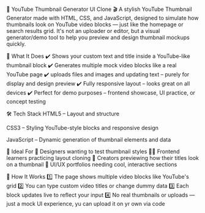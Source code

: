 🎯 YouTube Thumbnail Generator UI Clone 🎬
A stylish YouTube Thumbnail Generator made with HTML, CSS, and JavaScript, designed to simulate how thumbnails look on YouTube video blocks — just like the homepage or search results grid. It's not an uploader or editor, but a visual generator/demo tool to help you preview and design thumbnail mockups quickly.

🧩 What It Does
✔️ Shows your custom text and title inside a YouTube-like thumbnail block
✔️ Generates multiple mock video blocks like a real YouTube page
✔️ uploads files and images and updating text – purely for display and design preview
✔️ Fully responsive layout – looks great on all devices
✔️ Perfect for demo purposes – frontend showcase, UI practice, or concept testing

🛠️ Tech Stack
HTML5 – Layout and structure

CSS3 – Styling YouTube-style blocks and responsive design

JavaScript – Dynamic generation of thumbnail elements and data

🎯 Ideal For
📸 Designers wanting to test thumbnail styles
🧑‍💻 Frontend learners practicing layout cloning
🎥 Creators previewing how their titles look on a thumbnail
📁 UI/UX portfolios needing cool, interactive sections

📌 How It Works
1️⃣ The page shows multiple video blocks like YouTube's grid
2️⃣ You can type custom video titles or change dummy data
3️⃣ Each block updates live to reflect your input
4️⃣ No real thumbnails or uploads — just a mock UI experience, yu can upload it on yr own via code

